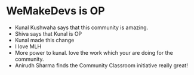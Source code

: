 # WeMakeDevs is OP

- Kunal Kushwaha says that this community is amazing.
- Shiva says that Kunal is OP
- Kunal made this change
- I love MLH
- More power to kunal. love the work which your are doing for the community.
- Anirudh Sharma finds the Community Classroom initiative really great!
